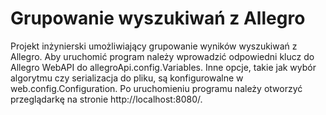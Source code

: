 # Grupowanie wyszukiwań z Allegro
Projekt inżynierski umożliwiający grupowanie wyników wyszukiwań z Allegro.
Aby uruchomić program należy wprowadzić odpowiedni klucz do Allegro WebAPI do allegroApi.config.Variables. 
Inne opcje, takie jak wybór algorytmu czy serializacja do pliku, są konfigurowalne w web.config.Configuration.
Po uruchomieniu programu należy otworzyć przeglądarkę na stronie http://localhost:8080/.
